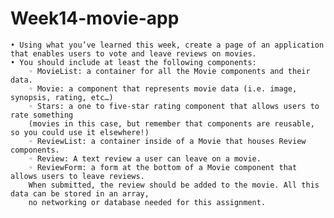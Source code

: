 # Week14-movie-app

    • Using what you’ve learned this week, create a page of an application 
    that enables users to vote and leave reviews on movies.
    • You should include at least the following components: 
        ◦ MovieList: a container for all the Movie components and their data.
        ◦ Movie: a component that represents movie data (i.e. image, synopsis, rating, etc…)
        ◦ Stars: a one to five-star rating component that allows users to rate something 
        (movies in this case, but remember that components are reusable, so you could use it elsewhere!)
        ◦ ReviewList: a container inside of a Movie that houses Review components.
        ◦ Review: A text review a user can leave on a movie.
        ◦ ReviewForm: a form at the bottom of a Movie component that allows users to leave reviews. 
        When submitted, the review should be added to the movie. All this data can be stored in an array, 
        no networking or database needed for this assignment.
